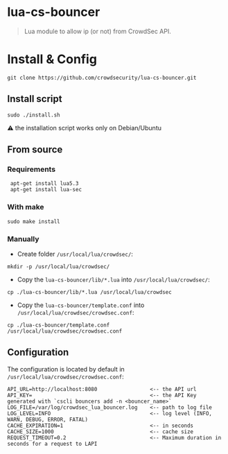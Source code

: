 # lua-cs-bouncer

> Lua module to allow ip (or not) from CrowdSec API.

# Install & Config

`git clone https://github.com/crowdsecurity/lua-cs-bouncer.git`

## Install script

```
sudo ./install.sh
```
:warning: the installation script works only on Debian/Ubuntu

## From source

### Requirements

```
 apt-get install lua5.3
 apt-get install lua-sec
```

### With make
```
sudo make install
```

### Manually

- Create folder `/usr/local/lua/crowdsec/`:
```
mkdir -p /usr/local/lua/crowdsec/
```

- Copy the `lua-cs-bouncer/lib/*.lua` into `/usr/local/lua/crowdsec/`:
```
cp ./lua-cs-bouncer/lib/*.lua /usr/local/lua/crowdsec
```

- Copy the `lua-cs-bouncer/template.conf` into `/usr/local/lua/crowdsec/crowdsec.conf`:
```
cp ./lua-cs-bouncer/template.conf /usr/local/lua/crowdsec/crowdsec.conf
```

## Configuration

The configuration is located by default in `/usr/local/lua/crowdsec/crowdsec.conf`:

```
API_URL=http://localhost:8080                 <-- the API url
API_KEY=                                      <-- the API Key generated with `cscli bouncers add -n <bouncer_name>` 
LOG_FILE=/var/log/crowdsec_lua_bouncer.log    <-- path to log file 
LOG_LEVEL=INFO                                <-- log level (INFO, WARN, DEBUG, ERROR, FATAL)
CACHE_EXPIRATION=1                            <-- in seconds
CACHE_SIZE=1000                               <-- cache size
REQUEST_TIMEOUT=0.2                           <-- Maximum duration in seconds for a request to LAPI
```
